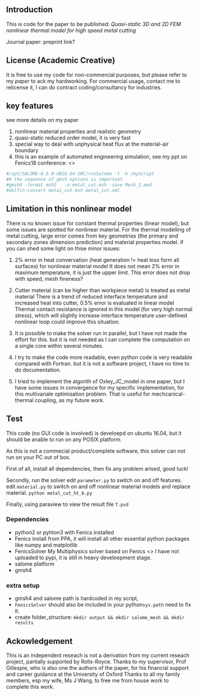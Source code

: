 ## Introduction

This is code for the paper to be published:
*Quasi-static 3D and 2D FEM nonlinear thermal model for high speed metal cutting*

Journal paper: preprint link?

## License (Academic Creative)

It is free to use my code for non-commercial purposes, but please refer to my *paper* to ack my hardworking.
For commercial usage, contact me to relicense it, I can do contract coding/consultancy for industries.

## key features

see more details on my paper <to be added later>
1. nonlinear material properties and realistic geometry
2. quasi-static reduced order model, it is very fast
3. special way to deal with unphysical heat flux at the material-air boundary
4. this is an example of automated engineering simulation, see my ppt on Fenics18 conference: <>

```bash
#/opt/SALOME-8.5.0-UB16.04-SRC/runSalome -t -b /myScript
## the sequence of gmsh options is important
#gmsh4 -format msh2   -o metal_cut.msh -save Mesh_1.med
#dolfin-convert metal_cut.msh metal_cut.xml
```

## Limitation in this nonlinear model

There is no known issue for constant thermal properties (linear model), but some issues are spotted for nonlinear material.
For the thermal modelling of metal cutting, large error comes from key geometries (the primary and secondary zones dimension prediction) and material properties model.
if you can shed some light on thise minor issues:

1. 2% error in heat convervation (heat generation != heat loss form all surfaces) for nonlinear material model
    It does not mean 2% error in maximum temperature, it is just the upper limit.
    This error does not drop with speed, mesh fineness? 

2. Cutter material (can be higher than workpiece metal) is treated as metal material
    There is a trend of reduced interface temperature and increased heat into cutter, 0.5% error is evaluated in linear model
    Thermal contact resistance is ignored in this model (for very high normal stress), which will slightly increase interface temperature
    user-defined nonlinear loop could improve this situation. 

3. It is possible to make the solver run in parallel, but I have not made the effort for this.
    but it is not needed as I can complete the computation on a single core within several minutes.

4. I try to make the code more readable, even python code is very readable compared with Fortran. 
    but it is not a software project, I have no time to do documentation.

5. I tried to implement the algorith of Oxley_JC_model in one paper, but I have some issues in convergence for my specific implementation, for this multivariale optimisation problem.
    That is useful for mechcanical-thermal coupling, as my future work.

## Test

This code (no GUI code is involved) is develoepd on ubuntu 16.04, but it should be anable to run on any POSIX platform. 

As this is not a commecial product/complete software, this solver can not run on your PC out of box. 

First of all, install all dependencies, then fix any problem arised, good luck!

Secondly, run the solver
    edit `parameter.py` to switch on and off features.
    edit `material.py` to switch on and off nonlinear material models and replace material.
    `python metal_cut_ht_6.py`

Finally, using paraview to view the result file `T.pvd`

### Dependencies

+ python2 or pyhton3 with Fenics installed
+ Fenics  install from PPA, it will install all other essential python packages like numpy and matplotlib
+ FenicsSolver   My Multiphysics solver based on Fenics
             <> I have not uploaded to pypi, it is still in heavy develoepment stage.
+ salome platform
+ gmsh4

### extra setup

+ gmsh4 and salome path is hardcoded in my script,
+ `FenicsSolver` should also be included in your  python`sys.path` need to fix it.
+ create folder_structure:  `mkdir output && mkdir salome_mesh && mkdir results`

## Ackowledgement

This is an independent reseach is not a derivation from my current reseach project, partially supported by Rolls-Royce. 
Thanks to my supervisor, Prof Gillespie, who is also one the authors of the paper, for his financial support and career guidance at the University of Oxford
Thanks to all my family members, esp my wife, Ms J Wang, to free me from house work to complete this work.